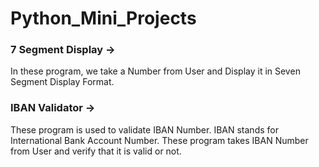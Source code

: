 # Python_Mini_Projects

### 7 Segment Display ->
In these program, we take a Number from User and Display it in Seven Segment Display Format.
<br>
### IBAN Validator ->
These program is used to validate IBAN Number. IBAN stands for International Bank Account Number. These program takes IBAN Number from User and verify that it is valid or not. 

